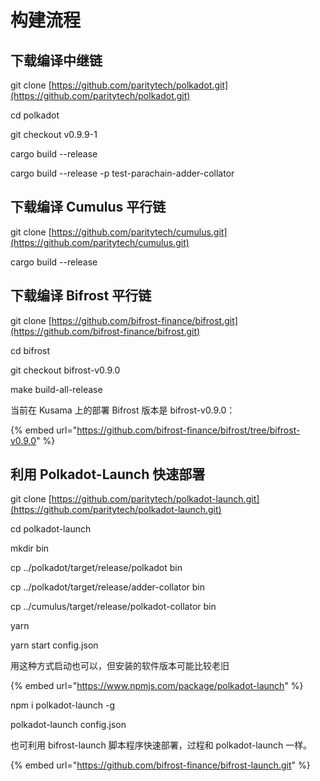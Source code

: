 # 构建流程

## 下载编译中继链



git clone [https://github.com/paritytech/polkadot.git](https://github.com/paritytech/polkadot.git)

cd polkadot

git checkout v0.9.9-1

cargo build --release

cargo build --release -p test-parachain-adder-collator

## 下载编译 Cumulus  平行链

git clone [https://github.com/paritytech/cumulus.git](https://github.com/paritytech/cumulus.git) 

cargo build --release

## 下载编译 Bifrost 平行链

git clone [https://github.com/bifrost-finance/bifrost.git](https://github.com/bifrost-finance/bifrost.git)

cd bifrost

git checkout bifrost-v0.9.0

make build-all-release

当前在 Kusama 上的部署 Bifrost 版本是 bifrost-v0.9.0：

{% embed url="https://github.com/bifrost-finance/bifrost/tree/bifrost-v0.9.0" %}

## 利用  Polkadot-Launch  快速部署

git clone [https://github.com/paritytech/polkadot-launch.git](https://github.com/paritytech/polkadot-launch.git) 

cd polkadot-launch 

mkdir bin 

cp ../polkadot/target/release/polkadot bin 

cp ../polkadot/target/release/adder-collator bin 

cp ../cumulus/target/release/polkadot-collator bin 

yarn 

yarn start config.json



用这种方式启动也可以，但安装的软件版本可能比较老旧

{% embed url="https://www.npmjs.com/package/polkadot-launch" %}

npm i polkadot-launch -g 

polkadot-launch config.json



也可利用 bifrost-launch 脚本程序快速部署，过程和 polkadot-launch 一样。 

{% embed url="https://github.com/bifrost-finance/bifrost-launch.git" %}





